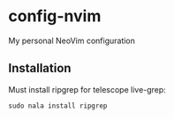 # config-nvim
My personal NeoVim configuration

## Installation
Must install ripgrep for telescope live-grep:

```
sudo nala install ripgrep
```

